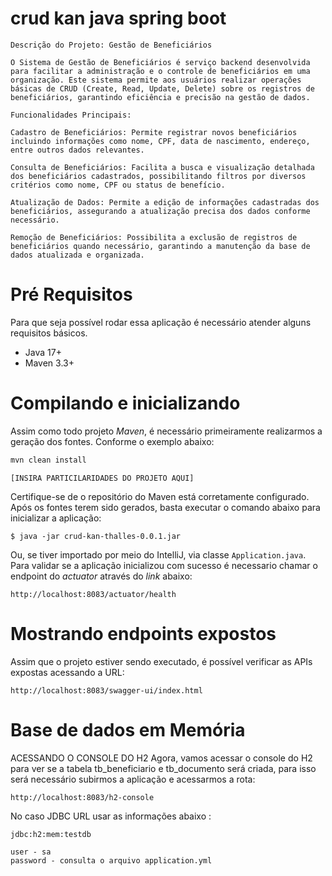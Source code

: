 # crud kan java spring boot 

```
Descrição do Projeto: Gestão de Beneficiários

O Sistema de Gestão de Beneficiários é serviço backend desenvolvida para facilitar a administração e o controle de beneficiários em uma organização. Este sistema permite aos usuários realizar operações básicas de CRUD (Create, Read, Update, Delete) sobre os registros de beneficiários, garantindo eficiência e precisão na gestão de dados.

Funcionalidades Principais:

Cadastro de Beneficiários: Permite registrar novos beneficiários incluindo informações como nome, CPF, data de nascimento, endereço, entre outros dados relevantes.

Consulta de Beneficiários: Facilita a busca e visualização detalhada dos beneficiários cadastrados, possibilitando filtros por diversos critérios como nome, CPF ou status de benefício.

Atualização de Dados: Permite a edição de informações cadastradas dos beneficiários, assegurando a atualização precisa dos dados conforme necessário.

Remoção de Beneficiários: Possibilita a exclusão de registros de beneficiários quando necessário, garantindo a manutenção da base de dados atualizada e organizada.
```

# Pré Requisitos

Para que seja possível rodar essa aplicação é necessário atender alguns requisitos básicos.

- Java 17+
- Maven 3.3+ 

# Compilando e inicializando

Assim como todo projeto *Maven*, é necessário primeiramente realizarmos a geração dos fontes. Conforme o exemplo abaixo:

```bash
mvn clean install
```

`[INSIRA PARTICILARIDADES DO PROJETO AQUI]`

Certifique-se de o repositório do Maven está corretamente configurado. Após os fontes terem sido gerados, basta executar
o comando abaixo para inicializar a aplicação:

```
$ java -jar crud-kan-thalles-0.0.1.jar
```

Ou, se tiver importado por meio do IntelliJ, via classe `Application.java`. Para validar se a aplicação inicializou com
sucesso é necessario chamar o endpoint do *actuator* através do *link* abaixo:

```
http://localhost:8083/actuator/health
```

# Mostrando endpoints expostos

Assim que o projeto estiver sendo executado, é possível verificar as APIs expostas acessando a URL:

```
http://localhost:8083/swagger-ui/index.html
```
# Base de dados em Memória

ACESSANDO O CONSOLE DO H2
Agora, vamos acessar o console do H2 para ver se a tabela tb_beneficiario e tb_documento será criada, para isso será necessário subirmos a aplicação e acessarmos a rota: 

```
http://localhost:8083/h2-console
```

No caso JDBC URL usar as informações abaixo :


```
jdbc:h2:mem:testdb

user - sa
password - consulta o arquivo application.yml

```
